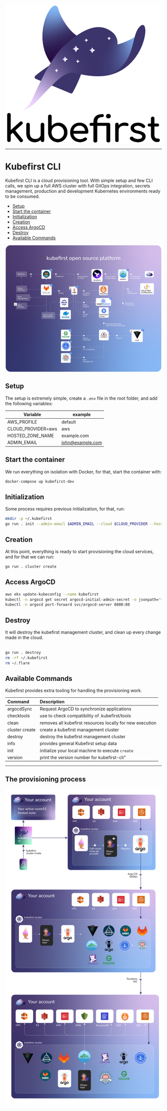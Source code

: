 ![K-Ray, the Kubefirst mascot](/images/kubefirst.svg)

---

# Kubefirst CLI

Kubefirst CLI is a cloud provisioning tool. With simple setup and few CLI calls, we spin up a full AWS cluster with full
GitOps integration, secrets management, production and development Kubernetes environments ready to be consumed.

- [Setup](#setup)
- [Start the container](#start-the-container)
- [Initialization](#initialization)
- [Creation](#creation)
- [Access ArgoCD](#access-argocd)
- [Destroy](#destroy)
- [Available Commands]()

![kubefirst architecture diagram](/images/kubefirst-arch.png)

## Setup

The setup is extremely simple, create a `.env` file in the root folder, and add the following variables:

| Variable           | example          |
|--------------------|------------------|
| AWS_PROFILE        | default          |
| CLOUD_PROVIDER=aws | aws              |
| HOSTED_ZONE_NAME   | example.com      |
| ADMIN_EMAIL        | john@example.com |

## Start the container

We run everything on isolation with Docker, for that, start the container with:

```bash
docker-compose up kubefirst-dev
```

## Initialization

Some process requires previous initialization, for that, run:

```bash
mkdir -p ~/.kubefirst
go run . init --admin-email $ADMIN_EMAIL --cloud $CLOUD_PROVIDER --hosted-zone-name $HOSTED_ZONE_NAME --region $AWS_REGION
```

## Creation

At this point, everything is ready to start provisioning the cloud services, and for that we can run:

```bash
go run . cluster create
```

## Access ArgoCD

```bash
aws eks update-kubeconfig --name kubefirst
kubectl -n argocd get secret argocd-initial-admin-secret -o jsonpath="{.data.password}" | base64 -d
kubectl -n argocd port-forward svc/argocd-server 8080:80
```

## Destroy

It will destroy the kubefirst management cluster, and clean up every change made in the cloud.

```bash

go run . destroy
rm -rf ~/.kubefirst
rm ~/.flare
```

## Available Commands

Kubefirst provides extra tooling for handling the provisioning work.

| Command    | Description                                               |
|:------------|:-----------------------------------------------------------|
| argocdSync     | Request ArgoCD to synchronize applications                |
| checktools     | use to check compatibility of .kubefirst/tools            |
| clean          | removes all kubefirst resources locally for new execution |
| cluster create | create a kubefirst management cluster                     |
| destroy    | destroy the kubefirst management cluster                  |
| info       | provides general Kubefirst setup data                     |
| init       | initialize your local machine to execute `create`         |
| version    | print the version number for kubefirst-cli"               |

---
## The provisioning process
![kubefirst provisioning diagram](/images/provisioning.png)
